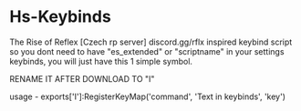 # Hs-Keybinds
The Rise of Reflex [Czech rp server] discord.gg/rflx 
inspired keybind script so you dont need to have "es_extended" or "scriptname" in your settings keybinds, you will just have this 1 simple symbol. 



RENAME IT AFTER DOWNLOAD TO "I" 

usage - exports['I']:RegisterKeyMap('command', 'Text in keybinds', 'key')
